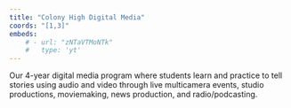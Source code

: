 ```yaml
---
title: "Colony High Digital Media"
coords: "[1,3]"
embeds: 
    # - url: "zNTaVTMoNTk"
    #   type: 'yt'
---
```


Our 4-year digital media program where students learn and practice to tell stories using audio and video through live multicamera events, studio productions, moviemaking, news production, and radio/podcasting.